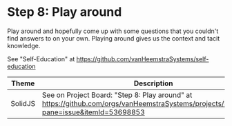 # Step 8: Play around

Play around and hopefully come up with some questions that you couldn't find answers to on your own. Playing around gives us the context and tacit knowledge.

See "Self-Education" at https://github.com/vanHeemstraSystems/self-education

| Theme | Description |
| -- | -- |
| SolidJS | See on Project Board: "Step 8: Play around" at https://github.com/orgs/vanHeemstraSystems/projects/35/views/1?pane=issue&itemId=53698853 |

